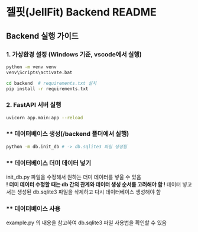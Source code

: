 # 젤핏(JellFit) Backend README
## Backend 실행 가이드

### 1. 가상환경 설정 (Windows 기준, vscode에서 실행)
```bash
python -m venv venv 
venv\Scripts\activate.bat
```
```bash
cd backend  # requirements.txt 설치 
pip install -r requirements.txt
```  

### 2. FastAPI 서버 실행
```bash
uvicorn app.main:app --reload
```

### ** 데이터베이스 생성(/backend 폴더에서 실행)
```bash
python -m db.init_db # -> db.sqlite3 파일 생성됨
```

### ** 데이터베이스 더미 데이터 넣기
init_db.py 파일을 수정해서 원하는 더미 데이터를 넣울 수 있음  
<b> ! 더미 데이터 수정할 때는 db 간의 관계와 데이터 생성 순서를 고려해야 함 ! </b> 
데이터 넣고서는 생성된 db.sqlite3 파일을 삭제하고 다시 데이터베이스 생성해야 함

### ** 데이터베이스 사용
example.py 의 내용을 참고하여 db.sqlite3 파일 사용법을 확인할 수 있음